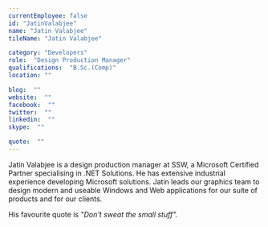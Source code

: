 ```yaml
---
currentEmployee: false
id: "JatinValabjee"
name: "Jatin Valabjee"
tileName: "Jatin Valabjee"

category: "Developers"
role:  "Design Production Manager"
qualifications:  "B.Sc.(Comp)"
location: ""

blog:  ""
website:  ""
facebook:  ""
twitter:  ""
linkedin:  ""
skype:  ""

quote:  ""
---
```


Jatin Valabjee is a design production manager at SSW, a Microsoft Certified Partner specialising in .NET Solutions. He has extensive industrial experience developing Microsoft solutions. Jatin leads our graphics team to design modern and useable Windows and Web applications for our suite of products and for our clients.

His favourite quote is *"Don't sweat the small stuff".*